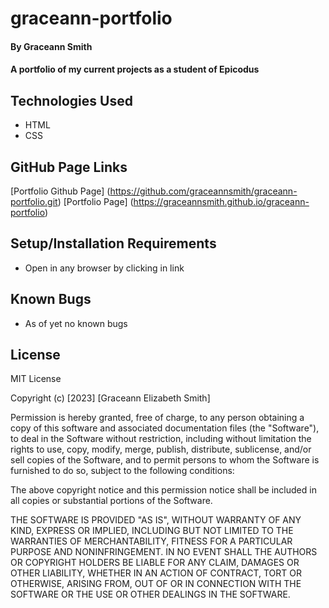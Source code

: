 # graceann-portfolio


#### By **Graceann Smith**

#### A portfolio of my current projects as a student of Epicodus

## Technologies Used

* HTML
* CSS


## GitHub Page Links

[Portfolio Github Page] 
(https://github.com/graceannsmith/graceann-portfolio.git)
[Portfolio Page] 
(https://graceannsmith.github.io/graceann-portfolio)

## Setup/Installation Requirements

* Open in any browser by clicking in link




## Known Bugs

* As of yet no known bugs
  

## License

MIT License

Copyright (c) [2023] [Graceann Elizabeth Smith]

Permission is hereby granted, free of charge, to any person obtaining a copy
of this software and associated documentation files (the "Software"), to deal
in the Software without restriction, including without limitation the rights
to use, copy, modify, merge, publish, distribute, sublicense, and/or sell
copies of the Software, and to permit persons to whom the Software is
furnished to do so, subject to the following conditions:

The above copyright notice and this permission notice shall be included in all
copies or substantial portions of the Software.

THE SOFTWARE IS PROVIDED "AS IS", WITHOUT WARRANTY OF ANY KIND, EXPRESS OR
IMPLIED, INCLUDING BUT NOT LIMITED TO THE WARRANTIES OF MERCHANTABILITY,
FITNESS FOR A PARTICULAR PURPOSE AND NONINFRINGEMENT. IN NO EVENT SHALL THE
AUTHORS OR COPYRIGHT HOLDERS BE LIABLE FOR ANY CLAIM, DAMAGES OR OTHER
LIABILITY, WHETHER IN AN ACTION OF CONTRACT, TORT OR OTHERWISE, ARISING FROM,
OUT OF OR IN CONNECTION WITH THE SOFTWARE OR THE USE OR OTHER DEALINGS IN THE
SOFTWARE.